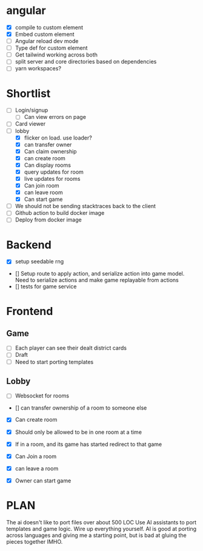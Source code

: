 # angular
- [x] compile to custom element
- [x] Embed custom element
- [ ] Angular reload dev mode
- [ ] Type def for custom element
- [ ] Get tailwind working across both
- [ ] split server and core directories based on dependencies
- [ ] yarn workspaces?

# Shortlist   
- [ ] Login/signup
  - [ ] Can view errors on page
- [ ] Card viewer
- [ ] lobby
    - [x] flicker on load. use loader?
    - [x] can transfer owner
    - [x] Can claim ownership
    - [x] can create room
    - [x] Can display rooms
    - [x] query updates for room
    - [x] live updates for rooms
    - [x] Can join room
    - [x] can leave room
    - [x] Can start game
- [ ] We should not be sending stacktraces back to the client
- [ ] Github action to build docker image
- [ ] Deploy from docker image

# Backend
- [x] setup seedable rng
- [] Setup route to apply action, and serialize action into game model.
Need to serialize actions and make game replayable from actions
- [] tests for game service

# Frontend
## Game
- [ ] Each player can see their dealt district cards
- [ ] Draft
- [ ] Need to start porting templates

## Lobby
- [ ] Websocket for rooms
- [] can transfer ownership of a room to someone else
- [x] Can create room
- [x] Should only be allowed to be in one room at a time
- [x] If in a room, and its game has started redirect to that game
- [x] Can Join a room
- [x] can leave a room
- [x] Owner can start game


# PLAN
The ai doesn't like to port files over about 500 LOC
Use AI assistants to port templates and game logic.
Wire up everything yourself. AI is good at porting across languages and giving me a starting point, but is bad at gluing the pieces together IMHO.


